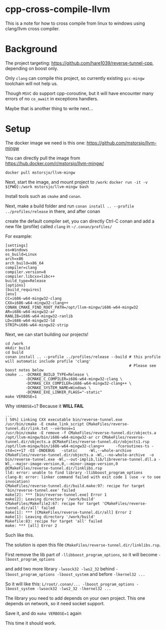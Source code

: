 # cpp-cross-compile-llvm

This is a note for how to cross compile from linux to windows using clang/llvm cross compiler.

# Background

The project targeting: https://github.com/hare1039/reverse-tunnel-cpp, depending on boost only.

Only `clang` can compile this project, so currently existing `gcc-mingw` toolchain will not help us.

Though `MSVC` do support cpp-coroutine, but it will have encounter many errors of no `co_await` in exceptions handlers.

Maybe that is another thing to write next...

# Setup
The docker image we need is this one: https://github.com/mstorsjo/llvm-mingw

You can directly pull the image from https://hub.docker.com/r/mstorsjo/llvm-mingw/

```
docker pull mstorsjo/llvm-mingw
```

Next, start the image, and mount project to `/work`: `docker run -it -v ${PWD}:/work mstorsjo/llvm-mingw bash`

Install tools such as `cmake` and `conan`.

Next, make a build folder and run `conan install .. --profile ../profiles/release` in there, and after conan 

create the default compiler set, you can directly Ctrl-C conan and add a new file (profile) called `clang` in `~/.conan/profiles/`

For example: 
```
[settings]
os=Windows
os_build=Linux
arch=x86
arch_build=x86_64
compiler=clang
compiler.version=8
compiler.libcxx=libc++
build_type=Release
[options]
[build_requires]
[env]
CC=i686-w64-mingw32-clang
CXX=i686-w64-mingw32-clang++
CONAN_CMAKE_FIND_ROOT_PATH=/opt/llvm-mingw/i686-w64-mingw32
AR=i686-w64-mingw32-ar
RANLIB=i686-w64-mingw32-ranlib
LD=i686-w64-mingw32-ld
STRIP=i686-w64-mingw32-strip
```

Next, we can start building our projects!

```
cd /work
mkdir build
cd build
conan install .. --profile ../profiles/release --build # this profile will automatic include profile 'clang'
                                                       # Please see boost notes below
cmake .. -DCMAKE_BUILD_TYPE=Release \
         -DCMAKE_C_COMPILER=i686-w64-mingw32-clang \
         -DCMAKE_CXX_COMPILER=i686-w64-mingw32-clang++ \
         -DCMAKE_SYSTEM_NAME=Windows \
         -DCMAKE_EXE_LINKER_FLAGS="-static"         
make VERBOSE=1
```

Why `VERBOSE=1`? Because it **WILL FAIL**

```
...
[ 50%] Linking CXX executable bin/reverse-tunnel.exe
/usr/bin/cmake -E cmake_link_script CMakeFiles/reverse-tunnel.dir/link.txt --verbose=1
/usr/bin/cmake -E remove -f CMakeFiles/reverse-tunnel.dir/objects.a
/opt/llvm-mingw/bin/i686-w64-mingw32-ar cr CMakeFiles/reverse-tunnel.dir/objects.a @CMakeFiles/reverse-tunnel.dir/objects1.rsp
/opt/llvm-mingw/bin/i686-w64-mingw32-clang++     -fcoroutines-ts -std=c++17 -O3 -DNDEBUG   -static     -Wl,--whole-archive CMakeFiles/reverse-tunnel.dir/objects.a -Wl,--no-whole-archive  -o bin/reverse-tunnel.exe -Wl,--out-implib,lib/libreverse-tunnel.dll.a -Wl,--major-image-version,0,--minor-image-version,0 @CMakeFiles/reverse-tunnel.dir/linklibs.rsp
lld: error: unable to find library -llibboost_program_options
clang-8: error: linker command failed with exit code 1 (use -v to see invocation)
CMakeFiles/reverse-tunnel.dir/build.make:97: recipe for target 'bin/reverse-tunnel.exe' failed
make[2]: *** [bin/reverse-tunnel.exe] Error 1
make[2]: Leaving directory '/work/build'
CMakeFiles/Makefile2:67: recipe for target 'CMakeFiles/reverse-tunnel.dir/all' failed
make[1]: *** [CMakeFiles/reverse-tunnel.dir/all] Error 2
make[1]: Leaving directory '/work/build'
Makefile:83: recipe for target 'all' failed
make: *** [all] Error 2
```
Such like this.

The solution is open this file `CMakeFiles/reverse-tunnel.dir/linklibs.rsp`.

First remove the lib part of `-llibboost_program_options`, so it will become `-lboost_program_options`

and add two more library `-lwsock32 -lws2_32` behind `-lboost_program_options -lboost_system` and before `-lkernel32 ...`

So it will like this: `L/root/.conan/... -lboost_program_options -lboost_system -lwsock32 -lws2_32 -lkernel32 ...`

The library you need to add depends on your own project. This one depends on network, so it need socket support.

Save it, and do `make VERBOSE=1` again

This time it should work.


